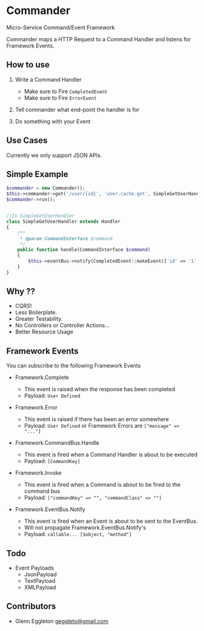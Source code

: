 # Commander

Micro-Service Command/Event Framework

Commander maps a HTTP Request to a Command Handler and listens for Framework Events.


## How to use

1) Write a Command Handler
    - Make sure to Fire `CompletedEvent`
    - Make sure to Fire `ErrorEvent`
    
2) Tell commander what end-point the handler is for

3) Do something with your Event


## Use Cases

Currently we only support JSON APIs.


## Simple Example

```php
$commander = new Commander();
$this->commander->get('/user/{id}', 'user.cache.get', SimpleGetUserHandler::class);
$commander->run();


//In SimpleGetUserHandler
class SimpleGetUserHandler extends Handler
{
    /**
     * @param CommandInterface $command
     */
    public function handle(CommandInterface $command)
    {
        $this->eventBus->notify(CompletedEvent::makeEvent(['id' => '1'])); //fill in the user info
    }
}
```


## Why ??

- CQRS!
- Less Boilerplate. 
- Greater Testability.
- No Controllers or Controller Actions...
- Better Resource Usage

## Framework Events

You can subscribe to the following Framework Events

- Framework.Complete
    - This event is raised when the response has been completed
    - Payload: `User Defined`
    
    
- Framework.Error
    - This event is raised if there has been an error somewhere
    - Payload: `User Defined` or Framework Errors are `["message" => "..."]`
    
    
- Framework.CommandBus.Handle
    - This event is fired when a Command Handler is about to be executed
    - Payload: `[CommandKey]`
    
    
- Framework.Invoke
    - This event is fired when a Command is about to be fired to the command bus
    - Payload: `["commandKey" => "", "commandClass" => ""]`
    
    
- Framework.EventBus.Notify
    - This event is fired when an Event is about to be sent to the EventBus.
    - Will not propagate Framework.EventBus.Notify's
    - Payload: `callable... [$object, "method"]`
    
    
    
## Todo

- Event Payloads
    - JsonPayload
    - TextPayload
    - XMLPayload


## Contributors

- Glenn Eggleton <geggleto@gmail.com>

